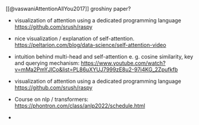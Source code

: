 [[@vaswaniAttentionAllYou2017]]
groshiny paper?


- visualization of attention using a dedicated programming language https://github.com/srush/raspy
- nice visualization / explanation of self-attention. https://peltarion.com/blog/data-science/self-attention-video

- intuition behind multi-head and self-attention e. g. cosine similarity, key and querying mechanism: https://www.youtube.com/watch?v=mMa2PmYJlCo&list=PL86uXYUJ7999zE8u2-97i4KG_2Zpufkfb
- visualization of attention using a dedicated programming language https://github.com/srush/raspy
- Course on nlp / transformers: https://phontron.com/class/anlp2022/schedule.html
- 
